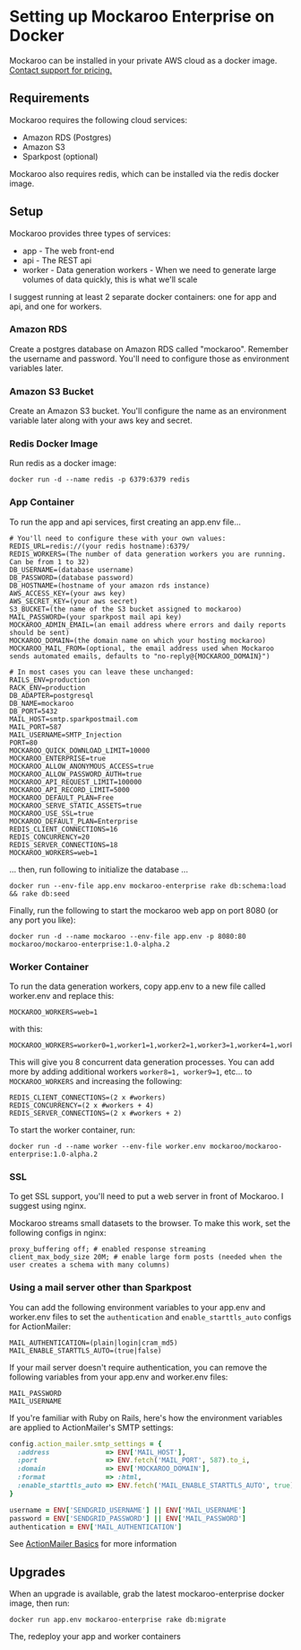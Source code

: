 # Setting up Mockaroo Enterprise on Docker

Mockaroo can be installed in your private AWS cloud as a docker image.  [Contact support for pricing.](https://mockaroo.com/comments/new)

## Requirements

Mockaroo requires the following cloud services:

* Amazon RDS (Postgres)
* Amazon S3
* Sparkpost (optional)

Mockaroo also requires redis, which can be installed via the redis docker image.

## Setup

Mockaroo provides three types of services:

* app - The web front-end
* api - The REST api
* worker - Data generation workers - When we need to generate large volumes of data quickly, this is what we'll scale

I suggest running at least 2 separate docker containers: one for app and api, and one for workers.

### Amazon RDS

Create a postgres database on Amazon RDS called "mockaroo".  Remember the username and password.  You'll need to configure those as environment variables later.

### Amazon S3 Bucket

Create an Amazon S3 bucket.  You'll configure the name as an environment variable later along with your aws key and secret.

### Redis Docker Image

Run redis as a docker image:

```
docker run -d --name redis -p 6379:6379 redis
```

### App Container

To run the app and api services, first creating an app.env file...

```
# You'll need to configure these with your own values:
REDIS_URL=redis://(your redis hostname):6379/
REDIS_WORKERS=(The number of data generation workers you are running.  Can be from 1 to 32)
DB_USERNAME=(database username)
DB_PASSWORD=(database password)
DB_HOSTNAME=(hostname of your amazon rds instance)
AWS_ACCESS_KEY=(your aws key)
AWS_SECRET_KEY=(your aws secret)
S3_BUCKET=(the name of the S3 bucket assigned to mockaroo)
MAIL_PASSWORD=(your sparkpost mail api key)
MOCKAROO_ADMIN_EMAIL=(an email address where errors and daily reports should be sent)
MOCKAROO_DOMAIN=(the domain name on which your hosting mockaroo)  
MOCKAROO_MAIL_FROM=(optional, the email address used when Mockaroo sends automated emails, defaults to "no-reply@{MOCKAROO_DOMAIN}")

# In most cases you can leave these unchanged:
RAILS_ENV=production
RACK_ENV=production
DB_ADAPTER=postgresql
DB_NAME=mockaroo
DB_PORT=5432
MAIL_HOST=smtp.sparkpostmail.com
MAIL_PORT=587
MAIL_USERNAME=SMTP_Injection
PORT=80
MOCKAROO_QUICK_DOWNLOAD_LIMIT=10000
MOCKAROO_ENTERPRISE=true
MOCKAROO_ALLOW_ANONYMOUS_ACCESS=true
MOCKAROO_ALLOW_PASSWORD_AUTH=true
MOCKAROO_API_REQUEST_LIMIT=100000
MOCKAROO_API_RECORD_LIMIT=5000
MOCKAROO_DEFAULT_PLAN=Free
MOCKAROO_SERVE_STATIC_ASSETS=true
MOCKAROO_USE_SSL=true
MOCKAROO_DEFAULT_PLAN=Enterprise
REDIS_CLIENT_CONNECTIONS=16
REDIS_CONCURRENCY=20
REDIS_SERVER_CONNECTIONS=18
MOCKAROO_WORKERS=web=1
```
... then, run following to initialize the database ...

```
docker run --env-file app.env mockaroo-enterprise rake db:schema:load && rake db:seed
```

Finally, run the following to start the mockaroo web app on port 8080 (or any port you like):

```
docker run -d --name mockaroo --env-file app.env -p 8080:80 mockaroo/mockaroo-enterprise:1.0-alpha.2
```

### Worker Container

To run the data generation workers, copy app.env to a new file called worker.env and replace this:

```
MOCKAROO_WORKERS=web=1
```

with this:

```
MOCKAROO_WORKERS=worker0=1,worker1=1,worker2=1,worker3=1,worker4=1,worker5=1,worker6=1,worker7=1
```

This will give you 8 concurrent data generation processes.  You can add more by adding additional workers `worker8=1, worker9=1`, etc... to `MOCKAROO_WORKERS` and increasing the following:

```
REDIS_CLIENT_CONNECTIONS=(2 x #workers)
REDIS_CONCURRENCY=(2 x #workers + 4)
REDIS_SERVER_CONNECTIONS=(2 x #workers + 2)
```

To start the worker container, run:

```
docker run -d --name worker --env-file worker.env mockaroo/mockaroo-enterprise:1.0-alpha.2
```

### SSL

To get SSL support, you'll need to put a web server in front of Mockaroo.  I suggest using nginx.

Mockaroo streams small datasets to the browser.  To make this work, set the following configs in nginx:

```
proxy_buffering off; # enabled response streaming
client_max_body_size 20M; # enable large form posts (needed when the user creates a schema with many columns)
```

### Using a mail server other than Sparkpost

You can add the following environment variables to your app.env and worker.env files to set the `authentication` and `enable_starttls_auto` configs for ActionMailer:

```
MAIL_AUTHENTICATION=(plain|login|cram_md5)
MAIL_ENABLE_STARTTLS_AUTO=(true|false)
```

If your mail server doesn't require authentication, you can remove the following variables from your app.env and worker.env files:

```
MAIL_PASSWORD
MAIL_USERNAME
```

If you're familiar with Ruby on Rails, here's how the environment variables are applied to ActionMailer's SMTP settings:

```ruby
config.action_mailer.smtp_settings = {
  :address              => ENV['MAIL_HOST'],
  :port                 => ENV.fetch('MAIL_PORT', 587).to_i,
  :domain               => ENV['MOCKAROO_DOMAIN'],
  :format               => :html,
  :enable_starttls_auto => ENV.fetch('MAIL_ENABLE_STARTTLS_AUTO', true)
}

username = ENV['SENDGRID_USERNAME'] || ENV['MAIL_USERNAME']
password = ENV['SENDGRID_PASSWORD'] || ENV['MAIL_PASSWORD']
authentication = ENV['MAIL_AUTHENTICATION']
```

See [ActionMailer Basics](https://guides.rubyonrails.org/action_mailer_basics.html) for more information

## Upgrades

When an upgrade is available, grab the latest mockaroo-enterprise docker image, then run:

```
docker run app.env mockaroo-enterprise rake db:migrate
```

The, redeploy your app and worker containers


